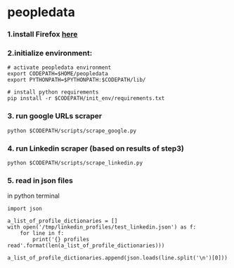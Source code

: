 # peopledata

### 1.install Firefox [here](https://www.mozilla.org/en-US/firefox/new/)

### 2.initialize environment:
```
# activate peopledata environment
export CODEPATH=$HOME/peopledata
export PYTHONPATH=$PYTHONPATH:$CODEPATH/lib/

# install python requirements
pip install -r $CODEPATH/init_env/requirements.txt

```


### 3. run google URLs scraper

```
python $CODEPATH/scripts/scrape_google.py
```


### 4. run Linkedin scraper (based on results of step3)
```
python $CODEPATH/scripts/scrape_linkedin.py
```

### 5. read in json files
in python terminal
```
import json

a_list_of_profile_dictionaries = []
with open('/tmp/linkedin_profiles/test_linkedin.json') as f:
    for line in f:
        print('{} profiles read'.format(len(a_list_of_profile_dictionaries)))
        a_list_of_profile_dictionaries.append(json.loads(line.split('\n')[0]))
        
```
